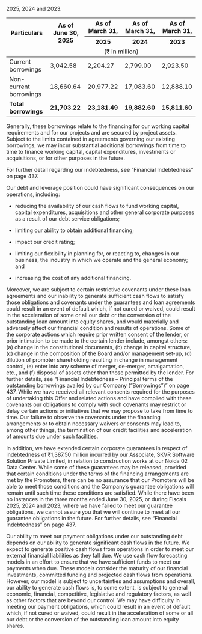 2025, 2024 and 2023.

<table><thead><tr><th rowspan="2">Particulars</th><th rowspan="2">As of June 30, 2025</th><th>As of March 31,</th><th>As of March 31,</th><th>As of March 31,</th></tr><tr><th>2025</th><th>2024</th><th>2023</th></tr><tr><td></td><td colspan="4" style="text-align: center;">(₹ in million)</td></tr></thead><tbody><tr><td>Current borrowings</td><td>3,042.58</td><td>2,204.27</td><td>2,799.00</td><td>2,923.50</td></tr><tr><td>Non-current borrowings</td><td>18,660.64</td><td>20,977.22</td><td>17,083.60</td><td>12,888.10</td></tr><tr><td><strong>Total borrowings</strong></td><td><strong>21,703.22</strong></td><td><strong>23,181.49</strong></td><td><strong>19,882.60</strong></td><td><strong>15,811.60</strong></td></tr></tbody></table>

Generally, these borrowings relate to the financing for our working capital requirements and for our projects and are secured by project assets. Subject to the limits contained in agreements governing our existing borrowings, we may incur substantial additional borrowings from time to time to finance working capital, capital expenditures, investments or acquisitions, or for other purposes in the future.

For further detail regarding our indebtedness, see “Financial Indebtedness” on page 437.

Our debt and leverage position could have significant consequences on our operations, including:

* reducing the availability of our cash flows to fund working capital, capital expenditures, acquisitions and other general corporate purposes as a result of our debt service obligations;

* limiting our ability to obtain additional financing;

* impact our credit rating;

* limiting our flexibility in planning for, or reacting to, changes in our business, the industry in which we operate and the general economy; and

* increasing the cost of any additional financing.

Moreover, we are subject to certain restrictive covenants under these loan agreements and our inability to generate sufficient cash flows to satisfy those obligations and covenants under the guarantees and loan agreements could result in an event of default which, if not cured or waived, could result in the acceleration of some or all our debt or the conversion of the outstanding loan amount into equity shares, and would materially and adversely affect our financial condition and results of operations. Some of the corporate actions which require prior written consent of the lender, or prior intimation to be made to the certain lender include, amongst others: (a) change in the constitutional documents, (b) change in capital structure, (c) change in the composition of the Board and/or management set-up, (d) dilution of promoter shareholding resulting in change in management control, (e) enter into any scheme of merger, de-merger, amalgamation, etc., and (f) disposal of assets other than those permitted by the lender. For further details, see “Financial Indebtedness – Principal terms of the outstanding borrowings availed by our Company (“Borrowings”)” on page 437. While we have received all relevant consents required for the purposes of undertaking this Offer and related actions and have complied with these covenants our obligations to comply with such covenants may restrict or delay certain actions or initiatives that we may propose to take from time to time. Our failure to observe the covenants under the financing arrangements or to obtain necessary waivers or consents may lead to, among other things, the termination of our credit facilities and acceleration of amounts due under such facilities.

In addition, we have extended certain corporate guarantees in respect of indebtedness of ₹1,387.50 million incurred by our Associate, SKVR Software Solution Private Limited, in relation to construction works at our Noida 02 Data Center. While some of these guarantees may be released, provided that certain conditions under the terms of the financing arrangements are met by the Promoters, there can be no assurance that our Promoters will be able to meet those conditions and the Company’s guarantee obligations will remain until such time these conditions are satisfied. While there have been no instances in the three months ended June 30, 2025, or during Fiscals 2025, 2024 and 2023, where we have failed to meet our guarantee obligations, we cannot assure you that we will continue to meet all our guarantee obligations in the future. For further details, see “Financial Indebtedness” on page 437.

Our ability to meet our payment obligations under our outstanding debt depends on our ability to generate significant cash flows in the future. We expect to generate positive cash flows from operations in order to meet our external financial liabilities as they fall due. We use cash flow forecasting models in an effort to ensure that we have sufficient funds to meet our payments when due. These models consider the maturity of our financial investments, committed funding and projected cash flows from operations. However, our model is subject to uncertainties and assumptions and overall, our ability to generate cash flows is, to some extent, is subject to general economic, financial, competitive, legislative and regulatory factors, as well as other factors that are beyond our control. We may have difficulty in meeting our payment obligations, which could result in an event of default which, if not cured or waived, could result in the acceleration of some or all our debt or the conversion of the outstanding loan amount into equity shares.